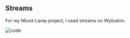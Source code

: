## Streams

For my Mood-Lamp project, I used streams on Wyliodrin.

![code](https://cloud.githubusercontent.com/assets/23510912/25700936/e8124f1c-30c1-11e7-8cac-c84accc1a282.PNG)

